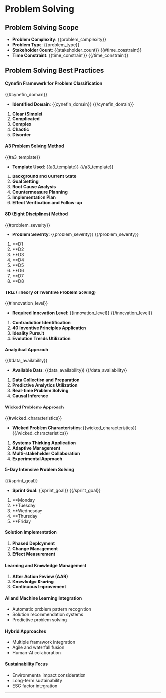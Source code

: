 # Problem Solving
## Problem Solving Scope
- **Problem Complexity**: {{problem_complexity}}
- **Problem Type**: {{problem_type}}
- **Stakeholder Count**: {{stakeholder_count}}
{{#time_constraint}}
- **Time Constraint**: {{time_constraint}}
{{/time_constraint}}
## Problem Solving Best Practices
#### Cynefin Framework for Problem Classification
{{#cynefin_domain}}
- **Identified Domain**: {{cynefin_domain}}
{{/cynefin_domain}}
1. **Clear (Simple)**
2. **Complicated**
3. **Complex**
4. **Chaotic**
5. **Disorder**
#### A3 Problem Solving Method
{{#a3_template}}
- **Template Used**: {{a3_template}}
{{/a3_template}}
1. **Background and Current State**
2. **Goal Setting**
3. **Root Cause Analysis**
4. **Countermeasure Planning**
5. **Implementation Plan**
6. **Effect Verification and Follow-up**
#### 8D (Eight Disciplines) Method
{{#problem_severity}}
- **Problem Severity**: {{problem_severity}}
{{/problem_severity}}
1. **D1
2. **D2
3. **D3
4. **D4
5. **D5
6. **D6
7. **D7
8. **D8
#### TRIZ (Theory of Inventive Problem Solving)
{{#innovation_level}}
- **Required Innovation Level**: {{innovation_level}}
{{/innovation_level}}
1. **Contradiction Identification**
2. **40 Inventive Principles Application**
3. **Ideality Pursuit**
4. **Evolution Trends Utilization**
#### Analytical Approach
{{#data_availability}}
- **Available Data**: {{data_availability}}
{{/data_availability}}
1. **Data Collection and Preparation**
2. **Predictive Analytics Utilization**
3. **Real-time Problem Solving**
4. **Causal Inference**
#### Wicked Problems Approach
{{#wicked_characteristics}}
- **Wicked Problem Characteristics**: {{wicked_characteristics}}
{{/wicked_characteristics}}
1. **Systems Thinking Application**
2. **Adaptive Management**
3. **Multi-stakeholder Collaboration**
4. **Experimental Approach**
#### 5-Day Intensive Problem Solving
{{#sprint_goal}}
- **Sprint Goal**: {{sprint_goal}}
{{/sprint_goal}}
1. **Monday
2. **Tuesday
3. **Wednesday
4. **Thursday
5. **Friday
#### Solution Implementation
1. **Phased Deployment**
2. **Change Management**
3. **Effect Measurement**
#### Learning and Knowledge Management
1. **After Action Review (AAR)**
2. **Knowledge Sharing**
3. **Continuous Improvement**
#### AI and Machine Learning Integration
- Automatic problem pattern recognition
- Solution recommendation systems
- Predictive problem solving
#### Hybrid Approaches
- Multiple framework integration
- Agile and waterfall fusion
- Human-AI collaboration
#### Sustainability Focus
- Environmental impact consideration
- Long-term sustainability
- ESG factor integration
---